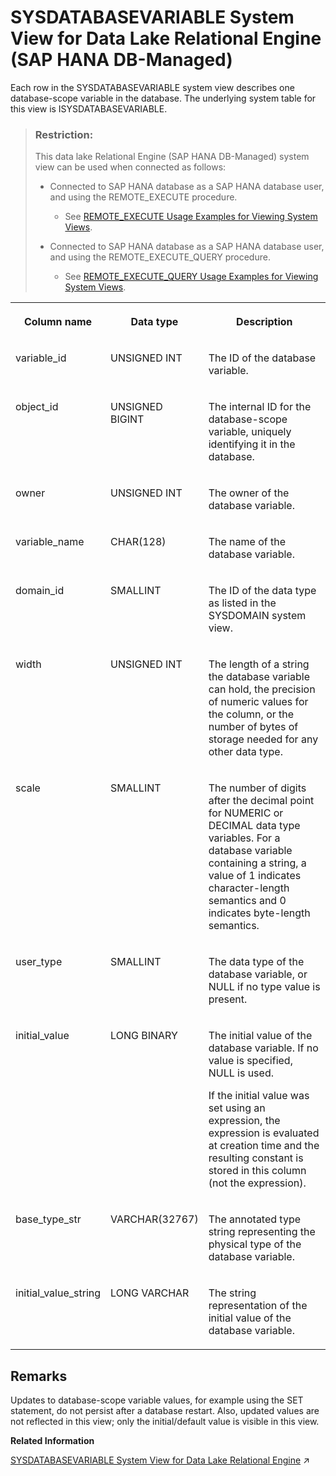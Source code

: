 <!-- loio70e155b239d843ad931a10abffaab86c -->

# SYSDATABASEVARIABLE System View for Data Lake Relational Engine \(SAP HANA DB-Managed\)

Each row in the SYSDATABASEVARIABLE system view describes one database-scope variable in the database. The underlying system table for this view is ISYSDATABASEVARIABLE.



> ### Restriction:  
> This data lake Relational Engine \(SAP HANA DB-Managed\) system view can be used when connected as follows:
> 
> -   Connected to SAP HANA database as a SAP HANA database user, and using the REMOTE\_EXECUTE procedure.
> 
>     -   See [REMOTE\_EXECUTE Usage Examples for Viewing System Views](remote-execute-usage-examples-for-viewing-system-views-8b235c7.md).
> 
> -   Connected to SAP HANA database as a SAP HANA database user, and using the REMOTE\_EXECUTE\_QUERY procedure.
> 
>     -   See [REMOTE\_EXECUTE\_QUERY Usage Examples for Viewing System Views](remote-execute-query-usage-examples-for-viewing-system-views-ada51c0.md).




<table>
<tr>
<th valign="top">

Column name



</th>
<th valign="top">

Data type



</th>
<th valign="top">

Description



</th>
</tr>
<tr>
<td valign="top">

variable\_id



</td>
<td valign="top">

UNSIGNED INT



</td>
<td valign="top">

The ID of the database variable.



</td>
</tr>
<tr>
<td valign="top">

object\_id



</td>
<td valign="top">

UNSIGNED BIGINT



</td>
<td valign="top">

The internal ID for the database-scope variable, uniquely identifying it in the database.



</td>
</tr>
<tr>
<td valign="top">

owner



</td>
<td valign="top">

UNSIGNED INT



</td>
<td valign="top">

The owner of the database variable.



</td>
</tr>
<tr>
<td valign="top">

variable\_name



</td>
<td valign="top">

CHAR\(128\)



</td>
<td valign="top">

The name of the database variable.



</td>
</tr>
<tr>
<td valign="top">

domain\_id



</td>
<td valign="top">

SMALLINT



</td>
<td valign="top">

The ID of the data type as listed in the SYSDOMAIN system view.



</td>
</tr>
<tr>
<td valign="top">

width



</td>
<td valign="top">

UNSIGNED INT



</td>
<td valign="top">

The length of a string the database variable can hold, the precision of numeric values for the column, or the number of bytes of storage needed for any other data type.



</td>
</tr>
<tr>
<td valign="top">

scale



</td>
<td valign="top">

SMALLINT



</td>
<td valign="top">

The number of digits after the decimal point for NUMERIC or DECIMAL data type variables. For a database variable containing a string, a value of 1 indicates character-length semantics and 0 indicates byte-length semantics.



</td>
</tr>
<tr>
<td valign="top">

user\_type



</td>
<td valign="top">

SMALLINT



</td>
<td valign="top">

The data type of the database variable, or NULL if no type value is present.



</td>
</tr>
<tr>
<td valign="top">

initial\_value



</td>
<td valign="top">

LONG BINARY



</td>
<td valign="top">

The initial value of the database variable. If no value is specified, NULL is used.

If the initial value was set using an expression, the expression is evaluated at creation time and the resulting constant is stored in this column \(not the expression\).



</td>
</tr>
<tr>
<td valign="top">

base\_type\_str



</td>
<td valign="top">

VARCHAR\(32767\)



</td>
<td valign="top">

The annotated type string representing the physical type of the database variable.



</td>
</tr>
<tr>
<td valign="top">

initial\_value\_string



</td>
<td valign="top">

LONG VARCHAR



</td>
<td valign="top">

The string representation of the initial value of the database variable.



</td>
</tr>
</table>



<a name="loio70e155b239d843ad931a10abffaab86c__section_ulg_44j_wrb"/>

## Remarks

Updates to database-scope variable values, for example using the SET statement, do not persist after a database restart. Also, updated values are not reflected in this view; only the initial/default value is visible in this view.

**Related Information**  


[SYSDATABASEVARIABLE System View for Data Lake Relational Engine](https://help.sap.com/viewer/19b3964099384f178ad08f2d348232a9/2023_1_QRC/en-US/4e5f2244dbb9401592a7e6346198afa0.html "Each row in the SYSDATABASEVARIABLE system view describes one database-scope variable in the database. The underlying system table for this view is ISYSDATABASEVARIABLE.") :arrow_upper_right:

